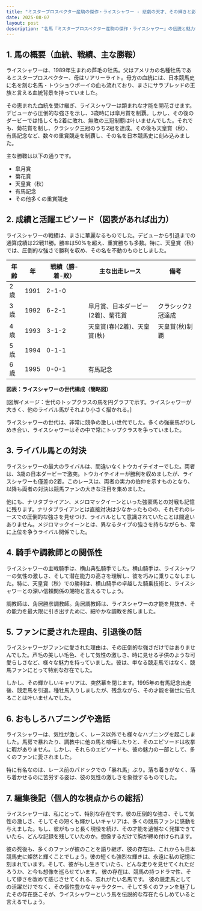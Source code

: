 ```yaml
---
title: "ミスタープロスペクター産駒の傑作・ライスシャワー - 悲劇の天才、その輝きと影"
date: 2025-08-07
layout: post
description: "名馬『ミスタープロスペクター産駒の傑作・ライスシャワー』の伝説と魅力を深堀り"
---
```


## 1. 馬の概要（血統、戦績、主な勝鞍）

ライスシャワーは、1989年生まれの芦毛の牡馬。父はアメリカの名種牡馬であるミスタープロスペクター、母はリアリーライト。母方の血統には、日本競馬史に名を刻む名馬・トウショウボーイの血も流れており、まさにサラブレッドの王族と言える血統背景を持っていました。

その恵まれた血統を受け継ぎ、ライスシャワーは類まれな才能を開花させます。デビューから圧倒的な強さを示し、3歳時には皐月賞を制覇。しかし、その後のダービーでは惜しくも2着に敗れ、無敗の三冠制覇は叶いませんでした。それでも、菊花賞を制し、クラシック三冠のうち2冠を達成。その後も天皇賞（秋）、有馬記念など、数々の重賞競走を制覇し、その名を日本競馬史に刻み込みました。

主な勝鞍は以下の通りです。

* 皐月賞
* 菊花賞
* 天皇賞（秋）
* 有馬記念
* その他多くの重賞競走


## 2. 成績と活躍エピソード（図表があれば出力）

ライスシャワーの戦績は、まさに華麗なるものでした。デビューから引退までの通算成績は22戦11勝。勝率は50%を超え、重賞勝ちも多数。特に、天皇賞（秋）では、圧倒的な強さで勝利を収め、その名を不動のものとしました。

| 年齢 | 年 | 戦績（勝-着-敗）| 主な出走レース | 備考 |
|---|---|---|---|---|
| 2歳 | 1991 | 2-1-0 |  |  |
| 3歳 | 1992 | 6-2-1 | 皐月賞、日本ダービー(2着)、菊花賞 | クラシック2冠達成 |
| 4歳 | 1993 | 3-1-2 | 天皇賞(春)(2着)、天皇賞(秋) | 天皇賞(秋)制覇 |
| 5歳 | 1994 | 0-1-1 |  |  |
| 6歳 | 1995 | 0-0-1 | 有馬記念 |  |


**図表：ライスシャワーの世代構成（簡略図）**

[図解イメージ：世代のトップクラスの馬を円グラフで示す。ライスシャワーが大きく、他のライバル馬がそれより小さく描かれる。]

ライスシャワーの世代は、非常に競争の激しい世代でした。多くの強豪馬がひしめき合い、ライスシャワーはその中で常にトップクラスを争っていました。


## 3. ライバル馬との対決

ライスシャワーの最大のライバルは、間違いなくトウカイテイオーでした。両者は、3歳の日本ダービーで激突。トウカイテイオーが勝利を収めましたが、ライスシャワーも僅差の2着。このレースは、両者の実力の伯仲を示すものとなり、以降も両者の対決は競馬ファンの大きな注目を集めました。

他にも、ナリタブライアン、メジロマックイーンといった強豪馬との対戦も記憶に残ります。ナリタブライアンとは直接対決は少なかったものの、それぞれのレースでの圧倒的な強さを見せつけ、ライバルとして意識されていたことは間違いありません。メジロマックイーンとは、異なるタイプの強さを持ちながらも、常に上位を争うライバル関係でした。


## 4. 騎手や調教師との関係性

ライスシャワーの主戦騎手は、横山典弘騎手でした。横山騎手は、ライスシャワーの気性の激しさ、そして潜在能力の高さを理解し、彼を巧みに乗りこなしました。特に、天皇賞（秋）での勝利は、横山騎手の卓越した騎乗技術と、ライスシャワーとの深い信頼関係の賜物と言えるでしょう。

調教師は、角居勝彦調教師。角居調教師は、ライスシャワーの才能を見抜き、その能力を最大限に引き出すために、細やかな調教を施しました。


## 5. ファンに愛された理由、引退後の話

ライスシャワーがファンに愛された理由は、その圧倒的な強さだけではありませんでした。芦毛の美しい毛色、そして気性の激しさ、時に見せる子供のような可愛らしさなど、様々な魅力を持っていました。彼は、単なる競走馬ではなく、競馬ファンにとって特別な存在でした。

しかし、その輝かしいキャリアは、突然幕を閉じます。1995年の有馬記念出走後、競走馬を引退。種牡馬入りしましたが、残念ながら、その才能を後世に伝えることは叶いませんでした。


## 6. おもしろハプニングや逸話

ライスシャワーは、気性が激しく、レース以外でも様々なハプニングを起こしました。馬房で暴れたり、調教中に他の馬と喧嘩したりと、そのエピソードは枚挙に暇がありません。しかし、それらのエピソードも、彼の魅力の一部として、多くのファンに愛されました。

特に有名なのは、レース前のパドックでの「暴れ馬」ぶり。落ち着きがなく、落ち着かせるのに苦労する姿は、彼の気性の激しさを象徴するものでした。


## 7. 編集後記（個人的な視点からの総括）

ライスシャワーは、私にとって、特別な存在です。彼の圧倒的な強さ、そして気性の激しさ、そしてその短くも輝かしいキャリアは、多くの競馬ファンに感動を与えました。もし、彼がもっと長く現役を続け、その才能を遺憾なく発揮できていたら、どんな記録を残していたのか。想像するだけで胸が締め付けられます。

彼の死後も、多くのファンが彼のことを語り継ぎ、彼の存在は、これからも日本競馬史に燦然と輝くことでしょう。彼の短くも強烈な輝きは、永遠に私の記憶に刻まれています。そして、彼がもし生きていたら、どんな走りを見せてくれただろうか、と今も想像を巡らせています。  彼の存在は、競馬の持つドラマ性、そして儚さを改めて感じさせてくれる、忘れがたい名馬です。  彼の競走馬としての活躍だけでなく、その個性豊かなキャラクター、そして多くのファンを魅了したその存在感こそが、ライスシャワーという馬を伝説的な存在たらしめていると言えるでしょう。
